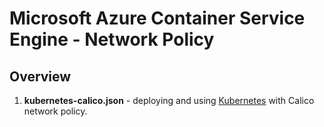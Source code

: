 # Microsoft Azure Container Service Engine - Network Policy

## Overview

1. **kubernetes-calico.json** - deploying and using [Kubernetes](../../docs/kubernetes.md) with Calico network policy.
